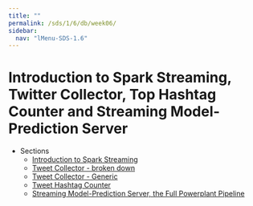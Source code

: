 ```yaml
---
title: ""
permalink: /sds/1/6/db/week06/
sidebar:
  nav: "lMenu-SDS-1.6"
---
```


Introduction to Spark Streaming, Twitter Collector, Top Hashtag Counter and Streaming Model-Prediction Server
======= 
    
* Sections 
    * [Introduction to Spark Streaming](12_SparkStreaming/021_SparkStreamingIntro/)
    * [Tweet Collector - broken down](12_SparkStreaming/022_TweetCollector/)
    * [Tweet Collector - Generic](12_SparkStreaming/022_TweetGenericCollector/)
    * [Tweet Hashtag Counter](12_SparkStreaming/023_TweetHashtagCount/)
    * [Streaming Model-Prediction Server, the Full Powerplant Pipeline](13_StreamingMLlib_ModelTuneEvaluateDeploy/024_PowerPlantPipeline_03ModelTuneEvaluateDeploy/)

